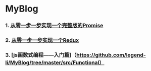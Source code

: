 # MyBlog
### 1. [从零一步一步实现一个完整版的Promise](https://github.com/legend-li/MyBlog/tree/master/src/Promise)

### 2. [从零一步一步实现一个Redux](https://github.com/legend-li/MyBlog/tree/master/src/Redux)

### 3. [js函数式编程——入门篇]（https://github.com/legend-li/MyBlog/tree/master/src/Functional）